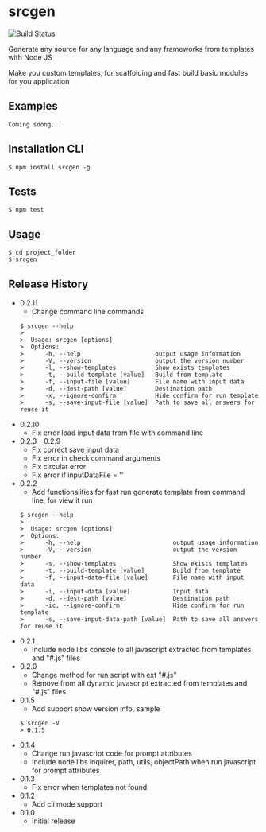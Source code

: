 srcgen
=========

[![Build Status](https://travis-ci.org/EndyKaufman/srcgen.svg?branch=master)](https://travis-ci.org/EndyKaufman/srcgen)

Generate any source for any language and any frameworks from templates with Node JS

Make you custom templates, for scaffolding and fast build basic modules for you application

## Examples

    Coming soong...

## Installation CLI

    $ npm install srcgen -g

## Tests

    $ npm test

## Usage

    $ cd project_folder
    $ srcgen    

## Release History 
* 0.2.11
    * Change command line commands
    ```
    $ srcgen --help
    >
    >  Usage: srcgen [options]
    >  Options:
    >      -h, --help                     output usage information
    >      -V, --version                  output the version number
    >      -l, --show-templates           Show exists templates
    >      -t, --build-template [value]   Build from template
    >      -f, --input-file [value]       File name with input data
    >      -d, --dest-path [value]        Destination path
    >      -x, --ignore-confirm           Hide confirm for run template
    >      -s, --save-input-file [value]  Path to save all answers for reuse it
    ```
* 0.2.10
    * Fix error load input data from file with command line
* 0.2.3 - 0.2.9
    * Fix correct save input data
    * Fix error in check command arguments
    * Fix circular error
    * Fix error if inputDataFile = ''
* 0.2.2
    * Add functionalities for fast run generate template from command line, for view it run
    ```
    $ srcgen --help
    >
    >  Usage: srcgen [options]
    >  Options:
    >      -h, --help                          output usage information
    >      -V, --version                       output the version number
    >      -s, --show-templates                Show exists templates
    >      -t, --build-template [value]        Build from template
    >      -f, --input-data-file [value]       File name with input data
    >      -i, --input-data [value]            Input data
    >      -d, --dest-path [value]             Destination path
    >      -ic, --ignore-confirm               Hide confirm for run template
    >      -s, --save-input-data-path [value]  Path to save all answers for reuse it
    ```
* 0.2.1
    * Include node libs console to all javascript extracted from templates and "#.js" files
* 0.2.0
    * Change method for run script with ext "#.js"
    * Remove from all dynamic javascript extracted from templates and "#.js" files
* 0.1.5
    * Add support show version info, sample
    ```
    $ srcgen -V
    > 0.1.5
    ```
* 0.1.4 
    * Change run javascript code for prompt attributes
    * Include node libs inquirer, path, utils, objectPath when run javascript for prompt attributes
* 0.1.3 
    * Fix error when templates not found
* 0.1.2 
    * Add cli mode support
* 0.1.0 
    * Initial release